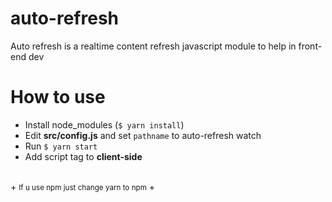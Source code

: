 # auto-refresh
Auto refresh is a realtime content refresh javascript module to help in front-end dev

# How to use
- Install node_modules (<code>$ yarn install</code>)
- Edit <b>src/config.js</b> and set <code>pathname</code> to auto-refresh watch
- Run <code>$ yarn start</code>
- Add script tag <code><script src="https://localhost:8291/refresh.js" type="module"></script></code> to <b>client-side</b>

<br>
+ <small>If u use npm just change yarn to npm</small> +
